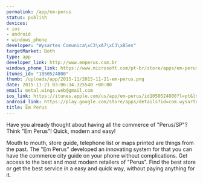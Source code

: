 ```yaml
--- 
permalink: /app/em-perus
status: publish
devices: 
- ios
- android
- windows_phone
developer: "Wysartes Comunica\xC3\xA7\xC3\xB5es"
targetMarket: Both
type: app
developer_link: http://www.emperus.com.br
windows_phone_link: https://www.microsoft.com/pt-br/store/apps/em-perus/9nblggh6bq3h
itunes_id: "1050524800"
thumb: /uploads/app/2015-11/2015-11-21-em-perus.png
date: 2015-11-21 03:06:34.325540 +00:00
email: metal.wings.web@gmail.com
ios_link: https://itunes.apple.com/us/app/em-perus/id1050524800?l=pt&ls=1&mt=8
android_link: https://play.google.com/store/apps/details?id=com.wysartes.emperus&hl=pt_BR
title: Em Perus
---
```


Have you already thought about having all the commerce of "Perus/SP"? Think "Em Perus"! Quick, modern and easy!

Mouth to mouth, store guide, telephone list or maps printed are things from the past. The "Em Perus" developed an innovating system for that you can have the commerce city guide on your phone without complications. Get access to the best and most modern retailers of "Perus". Find the best store or get the best service in a easy and quick way, without paying anything for it.
